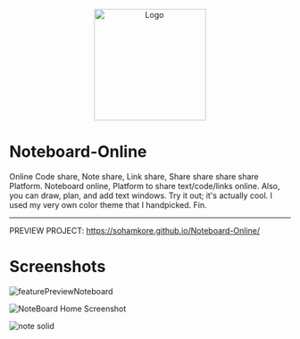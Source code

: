 <p align="center">
  <img src="https://user-images.githubusercontent.com/119067189/244934977-fda305c7-fbf7-419c-bb9c-48f50565e582.png" width="200" alt="Logo">
</p>

# Noteboard-Online
Online Code share, Note share, Link share, Share share share share Platform. Noteboard online, Platform to share text/code/links online. Also, you can draw, plan, and add text windows. Try it out; it's actually cool. I used my very own color theme that I handpicked. Fin.
<hr>

PREVIEW PROJECT: 
https://sohamkore.github.io/Noteboard-Online/

# Screenshots
![featurePreviewNoteboard](https://github.com/SohamKore/Noteboard-Online/assets/119067189/c8d59e58-a927-4b1f-a06e-64df9191e920)

![NoteBoard Home Screenshot](https://github.com/SohamKore/Noteboard-Online/assets/119067189/b85401f6-e5d9-4867-b8a2-60c47be0cfe2)


![note solid](https://github.com/SohamKore/Noteboard-Online/assets/119067189/fda305c7-fbf7-419c-bb9c-48f50565e582)
